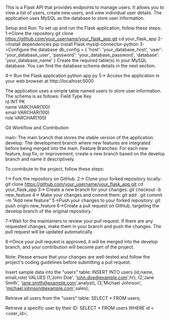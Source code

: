 This is a Flask API that provides endpoints to manage users. It allows you to view a list of users, create new users, and view individual user details. The application uses MySQL as the database to store user information.


Setup and Run:
To set up and run the Flask application, follow these steps:
1->Clone the repository
           git clone https://github.com/your_username/your_flask_app.git
           cd your_flask_app
2->Install dependencies
          pip install Flask mysql-connector-python
3->Configure the database
          db_config = {
    'host': 'your_database_host',
    'user': 'your_database_user',
    'password': 'your_database_password',
    'database': 'your_database_name'
  }
  Create the required table(s) in your MySQL database. You can find the database schema details in the next section.

  4-> Run the Flask application
             python app.py
5-> Access the application in your web browser at http://localhost:5000

The application uses a simple table named users to store user information. The schema is as follows:
Field	    Type	           Key	
id	      INT	              PK	
name	    VARCHAR(100)		
email	    VARCHAR(100)		
role	    VARCHAR(100)


Git Workflow and Contribution

main: The main branch that stores the stable version of the application.
develop: The development branch where new features are integrated before being merged into the main.
Feature Branches: For each new feature, bug fix, or improvement, create a new branch based on the develop branch and name it descriptively.

To contribute to the project, follow these steps:

1-> Fork the repository on GitHub.
2-> Clone your forked repository locally:
           git clone https://github.com/your_username/your_flask_app.git
           cd your_flask_app
3-> Create a new branch for your changes:
           git checkout -b new_feature
4->  Make your changes and commit them:
            git add .
            git commit -m "Add new feature"
5->Push your changes to your forked repository:
          git push origin new_feature
6->Create a pull request on GitHub, targeting the develop branch of the original repository.

7->Wait for the maintainers to review your pull request. If there are any requested changes, make them in your branch and push the changes. The pull request will be updated automatically.

8->Once your pull request is approved, it will be merged into the develop branch, and your contribution will become part of the project.



Note: Please ensure that your changes are well-tested and follow the project's coding guidelines before submitting a pull request.



Insert sample data into the "users" table:
 INSERT INTO users (id,name, email,role) VALUES
  (1,'John Doe', 'john.doe@example.com',hr),
  (2,'Jane Smith', 'jane.smith@example.com',analyst),
  (3,'Michael Johnson', 'michael.johnson@example.com',sales);

  Retrieve all users from the "users" table:
     SELECT * FROM users;

Retrieve a specific user by their ID:
      SELECT * FROM users WHERE id = <user_id>;






